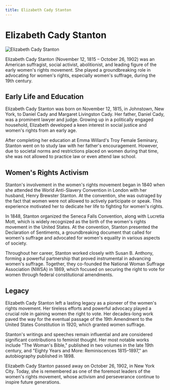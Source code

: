 ```yaml
---
title: Elizabeth Cady Stanton
---
```

# Elizabeth Cady Stanton

![Elizabeth Cady Stanton](https://upload.wikimedia.org/wikipedia/commons/thumb/3/3a/Elizabeth_Cady_Stanton_%28seated%29_and_Susan_B._Anthony.jpg/440px-Elizabeth_Cady_Stanton_%28seated%29_and_Susan_B._Anthony.jpg "Elizabeth Cady Stanton")

Elizabeth Cady Stanton (November 12, 1815 – October 26, 1902) was an American suffragist, social activist, abolitionist, and leading figure of the early women's rights movement. She played a groundbreaking role in advocating for women's rights, especially women's suffrage, during the 19th century.

## Early Life and Education

Elizabeth Cady Stanton was born on November 12, 1815, in Johnstown, New York, to Daniel Cady and Margaret Livingston Cady. Her father, Daniel Cady, was a prominent lawyer and judge. Growing up in a politically engaged household, Elizabeth developed a keen interest in social justice and women's rights from an early age.

After completing her education at Emma Willard's Troy Female Seminary, Stanton went on to study law with her father's encouragement. However, due to societal norms and restrictions placed on women during that time, she was not allowed to practice law or even attend law school.

## Women's Rights Activism

Stanton's involvement in the women's rights movement began in 1840 when she attended the World Anti-Slavery Convention in London with her husband, Henry Brewster Stanton. At the convention, she was outraged by the fact that women were not allowed to actively participate or speak. This experience motivated her to dedicate her life to fighting for women's rights.

In 1848, Stanton organized the Seneca Falls Convention, along with Lucretia Mott, which is widely recognized as the birth of the women's rights movement in the United States. At the convention, Stanton presented the Declaration of Sentiments, a groundbreaking document that called for women's suffrage and advocated for women's equality in various aspects of society.

Throughout her career, Stanton worked closely with Susan B. Anthony, forming a powerful partnership that proved instrumental in advancing women's suffrage. Together, they co-founded the National Woman Suffrage Association (NWSA) in 1869, which focused on securing the right to vote for women through federal constitutional amendments.

## Legacy

Elizabeth Cady Stanton left a lasting legacy as a pioneer of the women's rights movement. Her tireless efforts and powerful advocacy played a crucial role in gaining women the right to vote. Her decades-long work paved the way for the eventual passage of the 19th Amendment to the United States Constitution in 1920, which granted women suffrage.

Stanton's writings and speeches remain influential and are considered significant contributions to feminist thought. Her most notable works include "The Woman's Bible," published in two volumes in the late 19th century, and "Eighty Years and More: Reminiscences 1815–1897," an autobiography published in 1898.

Elizabeth Cady Stanton passed away on October 26, 1902, in New York City. Today, she is remembered as one of the foremost leaders of the women's rights movement, whose activism and perseverance continue to inspire future generations.